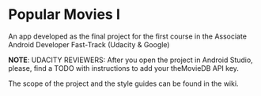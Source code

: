 # Popular Movies I 
An app developed as the final project for the first course in the Associate Android Developer Fast-Track (Udacity &amp; Google)

**NOTE**: UDACITY REVIEWERS: After you open the project in Android Studio, please, find a TODO with instructions to add your theMovieDB API key.

The scope of the project and the style guides can be found in the wiki.


